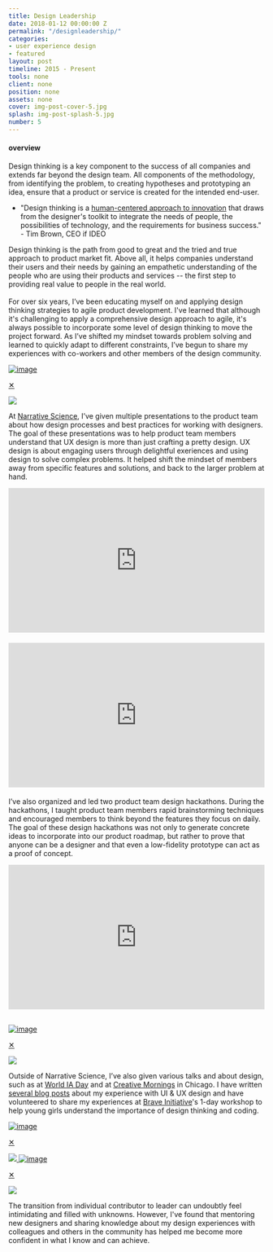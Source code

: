 ```yaml
---
title: Design Leadership
date: 2018-01-12 00:00:00 Z
permalink: "/designleadership/"
categories:
- user experience design
- featured
layout: post
timeline: 2015 - Present
tools: none
client: none
position: none
assets: none
cover: img-post-cover-5.jpg
splash: img-post-splash-5.jpg
number: 5
---
```


<h4 class="heading heading--regular heading--emphasize">overview</h4>
<div class="marker-post-heading"></div>

<p>
	Design thinking is a key component to the success of all companies and extends far beyond the design team. All components of the methodology, from identifying the problem, to creating hypotheses and prototyping an idea, ensure that a product or service is created for the intended end-user.
</p>
<div class="post__quote">
    <ul>
        <li>"Design thinking is a <a href="https://www.ideou.com/pages/design-thinking" target="_blank">human-centered approach to innovation</a> that draws from the designer's toolkit to integrate the needs of people, the possibilities of technology, and the requirements for business success." - Tim Brown, CEO if IDEO</li>
    </ul>
</div>
<p>
    Design thinking is the path from good to great and the tried and true approach to product market fit. Above all, it helps companies understand their users and their needs by gaining an empathetic understanding of the people who are using their products and services -- the first step to providing real value to people in the real world. 
	<br><br>
	For over six years, I’ve been educating myself on and applying design thinking strategies to agile product development. I've learned that although it's challenging to apply a comprehensive design approach to agile, it's always possible to incorporate some level of design thinking to move the project forward. As I’ve shifted my mindset towards problem solving and learned to quickly adapt to different constraints, I’ve begun to share my experiences with co-workers and other members of the design community. 
</p>
<a href="#img5a">
        <img src="{{site.url}}/assets/img-asset-5a.jpg" alt="image" class="post__asset">
</a>
<a href="#_" class="post__lightbox" id="img5a">
    <p class="post__lightbox__close">&#x2715;</p>
    <img src="{{site.url}}/assets/img-asset-5a.jpg">
</a>
<p>
    At <a href="http://narrativescience.com" target="_blank">Narrative Science</a>, I’ve given multiple presentations to the product team about how design processes and best practices for working with designers. The goal of these presentations was to help product team members understand that UX design is more than just crafting a pretty design. UX design is about engaging users through delightful exeriences and using design to solve complex problems. It helped shift the mindset of members away from specific features and solutions, and back to the larger problem at hand. 
</p>

<div class="work__page__attach__container--video" style="position:relative;width:100%;height:0;padding-bottom:56.25%;margin-bottom:20px;">
    <iframe src="https://docs.google.com/presentation/d/e/2PACX-1vSLXzombZVrYa7H2qhwWp3NVzwO6SrYezedCjvTvFUO_gMoj8vG1ycgP-js9T5AbjSwnfKF8ztrJoXq/embed?start=false&loop=false&delayms=3000" frameborder="0" allowfullscreen="true" mozallowfullscreen="true" webkitallowfullscreen="true" class="work__page__attach--video" style="position:absolute;top:0;left:0;width:100%;height:100%"></iframe>
</div>

<div class="work__page__attach__container--video" style="position:relative;width:100%;height:0;padding-bottom:56.25%;margin-bottom:20px;">
    <iframe src="https://docs.google.com/presentation/d/e/2PACX-1vRlEAT-wYcBsP9IZ2jOsi1GD8-2ZNcZm2anfQzmx3wmLUFJRABgbb-oOmoHyg8JTZMPXpDGqS-6UZ8Z/embed?start=false&loop=false&delayms=3000" frameborder="0" allowfullscreen="true" mozallowfullscreen="true" webkitallowfullscreen="true" class="work__page__attach--video" style="position:absolute;top:0;left:0;width:100%;height:100%"></iframe>
</div>
<p>
	I’ve also organized and led two product team design hackathons. During the hackathons, I taught product team members rapid brainstorming techniques and encouraged members to think beyond the features they focus on daily. The goal of these design hackathons was not only to generate concrete ideas to incorporate into our product roadmap, but rather to prove that anyone can be a designer and that even a low-fidelity prototype can act as a proof of concept.
</p>
<div class="work__page__attach__container--video" style="position:relative;width:100%;height:0;padding-bottom:56.25%;margin-bottom:30px;">
	<iframe src="https://docs.google.com/presentation/d/e/2PACX-1vRK_UGHvMx3DCkl2ve0arYZOhAt1vkUmnGVa5uvMw8e3wmDmlMsDybno6d5ypoPQKTYVnU4rewVuIbQ/embed?start=false&loop=false&delayms=3000" frameborder="0" allowfullscreen="true" mozallowfullscreen="true" webkitallowfullscreen="true" class="work__page__attach--video" style="position:absolute;top:0;left:0;width:100%;height:100%"></iframe>
</div>
<a href="#img5a">
        <img src="{{site.url}}/assets/img-asset-5b.jpg" alt="image" class="post__asset">
</a>
<a href="#_" class="post__lightbox" id="img5b">
    <p class="post__lightbox__close">&#x2715;</p>
    <img src="{{site.url}}/assets/img-asset-5b.jpg">
</a>


<p>
	Outside of Narrative Science, I’ve also given various talks and about design, such as at <a href="http://2015.worldiaday.org/locations/ann-arbor-mi-united-states/" target="_blank">World IA Day</a> and at <a href="https://creativemornings.com/cities/chi" target="_blank">Creative Mornings</a> in Chicago. I have written <a href="https://medium.com/@sharingchen" target="_blank">several blog posts</a> about my experience with UI & UX design and have volunteered to share my experiences at <a href="https://www.braveinitiatives.com/" target="_blank">Brave Initiative</a>'s 1-day workshop to help young girls understand the importance of design thinking and coding.
</p>

<a href="#img5c">
        <img src="{{site.url}}/assets/img-asset-5c.jpg" alt="image" class="post__asset">
</a>
<a href="#_" class="post__lightbox" id="img5c">
    <p class="post__lightbox__close">&#x2715;</p>
    <img src="{{site.url}}/assets/img-asset-5c.jpg">
</a>

<a href="#img5d">
        <img src="{{site.url}}/assets/img-asset-5d.jpg" alt="image" class="post__asset">
</a>
<a href="#_" class="post__lightbox" id="img5d">
    <p class="post__lightbox__close">&#x2715;</p>
    <img src="{{site.url}}/assets/img-asset-5d.jpg">
</a>
<p>
	The transition from individual contributor to leader can undoubtly feel intimidating and filled with unknowns. However, I've found that mentoring new designers and sharing knowledge about my design experiences with colleagues and others in the community has helped me become more confident in what I know and can achieve. 





